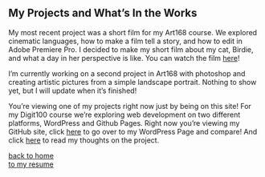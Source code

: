 ## My Projects and What’s In the Works
My most recent project was a short film for my Art168 course. We explored cinematic languages, how to make a film tell a story, and how to edit in Adobe Premiere Pro. I decided to make my short film about my cat, Birdie, and what a day in her perspective is like. You can watch the film [here](https://www.youtube.com/watch?v=k5GCT7CL9YY)!

I’m currently working on a second project in Art168 with photoshop and creating artistic pictures from a simple landscape portrait. Nothing to show yet, but I will update when it’s finished!

You’re viewing one of my projects right now just by being on this site! For my Digit100 course we’re exploring web development on two different platforms, WordPress and Github Pages. Right now you’re viewing my GitHub site, click [here](sites.psu.edu/natalyamyerspersonal) to go over to my WordPress Page and compare! And click [here](finalthoughts.md) to read my thoughts on the project.

[back to home](index.md)<br> 
[to my resume](resume.md)
